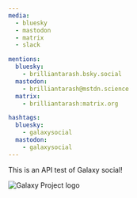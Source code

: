 ```yaml
---
media:
  - bluesky
  - mastodon
  - matrix
  - slack

mentions:
  bluesky:
    - brilliantarash.bsky.social
  mastodon:
    - brilliantarash@mstdn.science 
  matrix:
    - brilliantarash:matrix.org

hashtags:
  bluesky:
    - galaxysocial
  mastodon:
    - galaxysocial
---
```

This is an API test of Galaxy social!

![Galaxy Project logo](https://galaxyproject.org/images/galaxy-logos/galaxy_project_logo.png)

